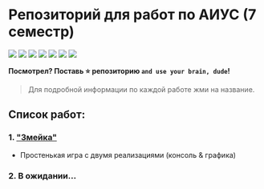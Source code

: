 # Репозиторий для работ по АИУС (7 семестр)

<p align="left">
<img src="https://raster.shields.io/github/last-commit/in7erval/AIUS">
<img src="https://raster.shields.io/badge/made_by-in7erval-blue">
<img src="https://img.shields.io/badge/Made%20with-Python-1f425f.svg">
<img src="https://raster.shields.io/github/repo-size/in7erval/AIUS">
<a href="https://sonarcloud.io/dashboard?id=in7erval_AIUS"><img src="https://sonarcloud.io/api/project_badges/measure?project=in7erval_AIUS&metric=ncloc"></a>
<a href="https://sonarcloud.io/dashboard?id=in7erval_AIUS"><img src="https://sonarcloud.io/api/project_badges/measure?project=in7erval_AIUS&metric=reliability_rating"></a>
<a href="https://sonarcloud.io/dashboard?id=in7erval_AIUS"><img src="https://sonarcloud.io/api/project_badges/measure?project=in7erval_AIUS&metric=sqale_rating"></a>
</p>
                                                                              
**Посмотрел? Поставь :star: репозиторию `and use your brain, dude`!**

> Для подробной информации по каждой работе жми на название.

## Список работ:
### 1. ["Змейка"](https://github.com/in7erval/AIUS/tree/master/Snake)
* Простенькая игра с двумя реализациями (консоль & графика)
### 2. В ожидании...

